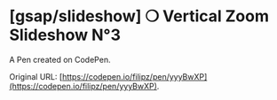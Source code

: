 # [gsap/slideshow] ❍ Vertical Zoom Slideshow N°3

A Pen created on CodePen.

Original URL: [https://codepen.io/filipz/pen/yyyBwXP](https://codepen.io/filipz/pen/yyyBwXP).

